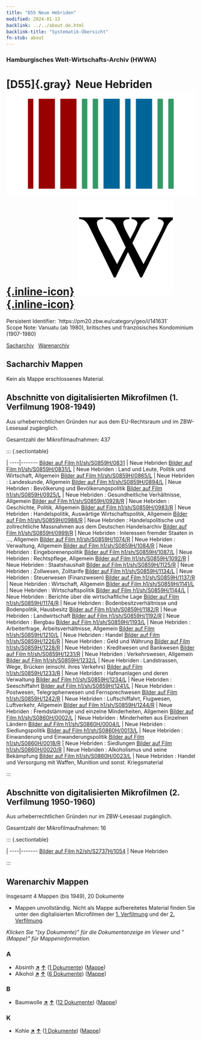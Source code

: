 ```yaml
---
title: "D55 Neue Hebriden"
modified: 2024-01-13
backlink: ../../about.de.html
backlink-title: "Systematik-Übersicht"
fn-stub: about
---
```


### Hamburgisches Welt-Wirtschafts-Archiv (HWWA)

# [D55]{.gray}&#8201; Neue Hebriden &#160; [![Wikidata](/images/Wikidata-logo.svg "Wikidata"){.inline-icon}](http://www.wikidata.org/entity/Q752431) [![Wikipedia](/images/Wikipedia-W.svg "Wikipedia"){.inline-icon}](https://de.wikipedia.org/wiki/Kondominium_Neue_Hebriden)

<div class="hint">Persistent Identifier: `https://pm20.zbw.eu/category/geo/i/141631`</div>

<div class="hint">
Scope Note: Vanuatu (ab 1980), britisches und französisches Kondominium (1907-1980)
</div>


[Sacharchiv](#sacharchiv-mappen) &#160; [Warenarchiv](#warenarchiv-mappen)





## Sacharchiv Mappen








Kein als Mappe erschlossenes Material.



<a id="filmsections" />

## Abschnitte von digitalisierten Mikrofilmen (1. Verfilmung 1908-1949)

<p>Aus urheberrechtlichen Gründen nur aus dem EU-Rechtsraum und im ZBW-Lesesaal zugänglich.</p>


<p>Gesamtzahl der Mikrofilmaufnahmen: 437</p>





::: {.sectiontable}

 | 
----|-------
<a class="btn" href="https://pm20.zbw.eu/film/h1/sh/S0859H/0831" rel="nofollow">Bilder auf Film h1/sh/S0859H/0831</a> | Neue Hebriden
<a class="btn" href="https://pm20.zbw.eu/film/h1/sh/S0859H/0831/L" rel="nofollow">Bilder auf Film h1/sh/S0859H/0831/L</a> | Neue Hebriden : Land und Leute, Politik und Wirtschaft, Allgemein
<a class="btn" href="https://pm20.zbw.eu/film/h1/sh/S0859H/0865/L" rel="nofollow">Bilder auf Film h1/sh/S0859H/0865/L</a> | Neue Hebriden : Landeskunde, Allgemein
<a class="btn" href="https://pm20.zbw.eu/film/h1/sh/S0859H/0894/L" rel="nofollow">Bilder auf Film h1/sh/S0859H/0894/L</a> | Neue Hebriden : Bevölkerung und Bevölkerungspolitik
<a class="btn" href="https://pm20.zbw.eu/film/h1/sh/S0859H/0925/L" rel="nofollow">Bilder auf Film h1/sh/S0859H/0925/L</a> | Neue Hebriden : Gesundheitliche Verhältnisse, Allgemein
<a class="btn" href="https://pm20.zbw.eu/film/h1/sh/S0859H/0928/R" rel="nofollow">Bilder auf Film h1/sh/S0859H/0928/R</a> | Neue Hebriden : Geschichte, Politik, Allgemein
<a class="btn" href="https://pm20.zbw.eu/film/h1/sh/S0859H/0983/R" rel="nofollow">Bilder auf Film h1/sh/S0859H/0983/R</a> | Neue Hebriden : Handelspolitik, Auswärtige Wirtschaftspolitik, Allgemein
<a class="btn" href="https://pm20.zbw.eu/film/h1/sh/S0859H/0988/R" rel="nofollow">Bilder auf Film h1/sh/S0859H/0988/R</a> | Neue Hebriden : Handelspolitische und zollrechtliche Massnahmen aus dem Deutschen Handelsarchiv
<a class="btn" href="https://pm20.zbw.eu/film/h1/sh/S0859H/0999/R" rel="nofollow">Bilder auf Film h1/sh/S0859H/0999/R</a> | Neue Hebriden : Interessen fremder Staaten in ..., Allgemein
<a class="btn" href="https://pm20.zbw.eu/film/h1/sh/S0859H/1074/R" rel="nofollow">Bilder auf Film h1/sh/S0859H/1074/R</a> | Neue Hebriden : Verwaltung, Allgemein
<a class="btn" href="https://pm20.zbw.eu/film/h1/sh/S0859H/1084/R" rel="nofollow">Bilder auf Film h1/sh/S0859H/1084/R</a> | Neue Hebriden : Eingeborenenpolitik
<a class="btn" href="https://pm20.zbw.eu/film/h1/sh/S0859H/1087/L" rel="nofollow">Bilder auf Film h1/sh/S0859H/1087/L</a> | Neue Hebriden : Rechtspflege, Allgemein
<a class="btn" href="https://pm20.zbw.eu/film/h1/sh/S0859H/1092/R" rel="nofollow">Bilder auf Film h1/sh/S0859H/1092/R</a> | Neue Hebriden : Staatshaushalt
<a class="btn" href="https://pm20.zbw.eu/film/h1/sh/S0859H/1125/R" rel="nofollow">Bilder auf Film h1/sh/S0859H/1125/R</a> | Neue Hebriden : Zollwesen, Zolltarife
<a class="btn" href="https://pm20.zbw.eu/film/h1/sh/S0859H/1134/L" rel="nofollow">Bilder auf Film h1/sh/S0859H/1134/L</a> | Neue Hebriden : Steuerwesen (Finanzwesen)
<a class="btn" href="https://pm20.zbw.eu/film/h1/sh/S0859H/1137/R" rel="nofollow">Bilder auf Film h1/sh/S0859H/1137/R</a> | Neue Hebriden : Wirtschaft, Allgemein
<a class="btn" href="https://pm20.zbw.eu/film/h1/sh/S0859H/1141/L" rel="nofollow">Bilder auf Film h1/sh/S0859H/1141/L</a> | Neue Hebriden : Wirtschaftspolitik
<a class="btn" href="https://pm20.zbw.eu/film/h1/sh/S0859H/1144/L" rel="nofollow">Bilder auf Film h1/sh/S0859H/1144/L</a> | Neue Hebriden : Berichte über die wirtschaftliche Lage
<a class="btn" href="https://pm20.zbw.eu/film/h1/sh/S0859H/1174/R" rel="nofollow">Bilder auf Film h1/sh/S0859H/1174/R</a> | Neue Hebriden : Bodenbesitzverhältnisse und Bodenpolitik, Hausbesitz
<a class="btn" href="https://pm20.zbw.eu/film/h1/sh/S0859H/1182/R" rel="nofollow">Bilder auf Film h1/sh/S0859H/1182/R</a> | Neue Hebriden : Landwirtschaft
<a class="btn" href="https://pm20.zbw.eu/film/h1/sh/S0859H/1192/R" rel="nofollow">Bilder auf Film h1/sh/S0859H/1192/R</a> | Neue Hebriden : Bergbau
<a class="btn" href="https://pm20.zbw.eu/film/h1/sh/S0859H/1193/L" rel="nofollow">Bilder auf Film h1/sh/S0859H/1193/L</a> | Neue Hebriden : Arbeiterfrage, Arbeitsverhältnisse, Allgemein
<a class="btn" href="https://pm20.zbw.eu/film/h1/sh/S0859H/1210/L" rel="nofollow">Bilder auf Film h1/sh/S0859H/1210/L</a> | Neue Hebriden : Handel
<a class="btn" href="https://pm20.zbw.eu/film/h1/sh/S0859H/1226/R" rel="nofollow">Bilder auf Film h1/sh/S0859H/1226/R</a> | Neue Hebriden : Geld und Währung
<a class="btn" href="https://pm20.zbw.eu/film/h1/sh/S0859H/1228/R" rel="nofollow">Bilder auf Film h1/sh/S0859H/1228/R</a> | Neue Hebriden : Kreditwesen und Bankwesen
<a class="btn" href="https://pm20.zbw.eu/film/h1/sh/S0859H/1231/R" rel="nofollow">Bilder auf Film h1/sh/S0859H/1231/R</a> | Neue Hebriden : Verkehrswesen, Allgemein
<a class="btn" href="https://pm20.zbw.eu/film/h1/sh/S0859H/1232/L" rel="nofollow">Bilder auf Film h1/sh/S0859H/1232/L</a> | Neue Hebriden : Landstrassen, Wege, Brücken (einschl. ihres Verkehrs)
<a class="btn" href="https://pm20.zbw.eu/film/h1/sh/S0859H/1233/R" rel="nofollow">Bilder auf Film h1/sh/S0859H/1233/R</a> | Neue Hebriden : Hafenanlagen und deren Verwaltung
<a class="btn" href="https://pm20.zbw.eu/film/h1/sh/S0859H/1234/L" rel="nofollow">Bilder auf Film h1/sh/S0859H/1234/L</a> | Neue Hebriden : Seeschiffahrt
<a class="btn" href="https://pm20.zbw.eu/film/h1/sh/S0859H/1241/L" rel="nofollow">Bilder auf Film h1/sh/S0859H/1241/L</a> | Neue Hebriden : Postwesen, Telegraphenwesen und Fernsprechwesen
<a class="btn" href="https://pm20.zbw.eu/film/h1/sh/S0859H/1242/R" rel="nofollow">Bilder auf Film h1/sh/S0859H/1242/R</a> | Neue Hebriden : Luftschiffahrt, Flugwesen, Luftverkehr, Allgemein
<a class="btn" href="https://pm20.zbw.eu/film/h1/sh/S0859H/1244/R" rel="nofollow">Bilder auf Film h1/sh/S0859H/1244/R</a> | Neue Hebriden : Fremdstämmige und einzelne Minderheiten, Allgemein
<a class="btn" href="https://pm20.zbw.eu/film/h1/sh/S0860H/0002/L" rel="nofollow">Bilder auf Film h1/sh/S0860H/0002/L</a> | Neue Hebriden : Minderheiten aus Einzelnen Ländern
<a class="btn" href="https://pm20.zbw.eu/film/h1/sh/S0860H/0004/L" rel="nofollow">Bilder auf Film h1/sh/S0860H/0004/L</a> | Neue Hebriden : Siedlungspolitik
<a class="btn" href="https://pm20.zbw.eu/film/h1/sh/S0860H/0013/L" rel="nofollow">Bilder auf Film h1/sh/S0860H/0013/L</a> | Neue Hebriden : Einwanderung und Einwanderungspolitik
<a class="btn" href="https://pm20.zbw.eu/film/h1/sh/S0860H/0018/R" rel="nofollow">Bilder auf Film h1/sh/S0860H/0018/R</a> | Neue Hebriden : Siedlungen
<a class="btn" href="https://pm20.zbw.eu/film/h1/sh/S0860H/0020/R" rel="nofollow">Bilder auf Film h1/sh/S0860H/0020/R</a> | Neue Hebriden : Alkoholismus und seine Bekämpfung
<a class="btn" href="https://pm20.zbw.eu/film/h1/sh/S0860H/0023/L" rel="nofollow">Bilder auf Film h1/sh/S0860H/0023/L</a> | Neue Hebriden : Handel und Versorgung mit Waffen, Munition und sonst. Kriegsmaterial


:::




## Abschnitte von digitalisierten Mikrofilmen (2. Verfilmung 1950-1960)

<p>Aus urheberrechtlichen Gründen nur im ZBW-Lesesaal zugänglich.</p>


<p>Gesamtzahl der Mikrofilmaufnahmen: 16</p>





::: {.sectiontable}

 | 
----|-------
<a class="btn" href="https://pm20.zbw.eu/film/h2/sh/S2737H/1054" rel="nofollow">Bilder auf Film h2/sh/S2737H/1054</a> | Neue Hebriden


:::














## Warenarchiv Mappen










Insgesamt 4 Mappen (bis 1949), 20 Dokumente
- Mappen unvollständig.  Nicht als Mappe aufbereitetes Material finden Sie
unter den digitalisierten Microfilmen der [1. Verfilmung](/film/h1_wa.de.html)
und der [2. Verfilmung](/film/h2_wa.de.html).

_Klicken Sie "(xy Dokumente)" für die Dokumentanzeige im Viewer und "(Mappe)" für Mappeninformation._




### A

- Absinth [**&nearr;**](../../../ware/i/141943/about.de.html "Absinth (XXX in der ganzen Welt)") [**&uarr;**](../../../ware/about.de.html#PID20.02-Sp01 "Warensystematik") (<a href="https://pm20.zbw.eu/iiifview/folder/wa/141943,141631" title="über: Absinth : Neue Hebriden" target="_blank">1 Dokumente</a>) ([Mappe](../../../../folder/wa/1419xx/141943/1416xx/141631/about.de.html))
- Alkohol [**&nearr;**](../../../ware/i/141966/about.de.html "Alkohol (XXX in der ganzen Welt)") [**&uarr;**](../../../ware/about.de.html#PID20.02-Sp "Warensystematik") (<a href="https://pm20.zbw.eu/iiifview/folder/wa/141966,141631" title="über: Alkohol : Neue Hebriden" target="_blank">6 Dokumente</a>) ([Mappe](../../../../folder/wa/1419xx/141966/1416xx/141631/about.de.html))

### B

- Baumwolle [**&nearr;**](../../../ware/i/142089/about.de.html "Baumwolle (XXX in der ganzen Welt)") [**&uarr;**](../../../ware/about.de.html#PLW04-Bw "Warensystematik") (<a href="https://pm20.zbw.eu/iiifview/folder/wa/142089,141631" title="über: Baumwolle : Neue Hebriden" target="_blank">12 Dokumente</a>) ([Mappe](../../../../folder/wa/1420xx/142089/1416xx/141631/about.de.html))

### K

- Kohle [**&nearr;**](../../../ware/i/143120/about.de.html "Kohle (XXX in der ganzen Welt)") [**&uarr;**](../../../ware/about.de.html#PRB02.01 "Warensystematik") (<a href="https://pm20.zbw.eu/iiifview/folder/wa/143120,141631" title="über: Kohle : Neue Hebriden" target="_blank">1 Dokumente</a>) ([Mappe](../../../../folder/wa/1431xx/143120/1416xx/141631/about.de.html))




